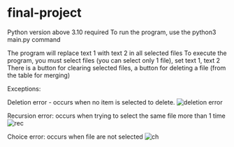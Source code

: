 # final-project

Python version above 3.10 required
To run the program, use the python3 main.py command

The program will replace text 1 with text 2 in all selected files
To execute the program, you must select files (you can select only 1 file), set text 1, text 2
There is a button for clearing selected files, a button for deleting a file (from the table for merging)


Exceptions:

Deletion error - occurs when no item is selected to delete.
![deletion error](https://user-images.githubusercontent.com/102584092/170171827-6ee8ca1d-b371-4e12-9ef3-d1e8629ce99b.png)


Recursion error: occurs when trying to select the same file more than 1 time
![rec](https://user-images.githubusercontent.com/102584092/170171948-4107c5e2-71bd-4f98-aaf8-e96fbff2450b.png)


Choice error: occurs when file are not selected
![ch](https://user-images.githubusercontent.com/102584092/170172103-8d0a15b8-5dba-4509-8de8-516073df0a33.png)
